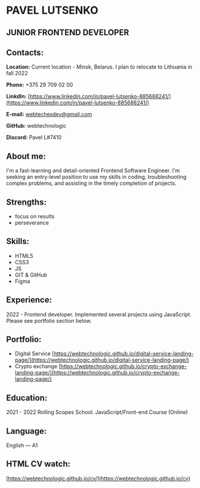 # PAVEL LUTSENKO 
## JUNIOR FRONTEND DEVELOPER

## Contacts:
__Location:__ Current location - Minsk, Belarus. I plan to relocate to Lithuania in fall 2022

__Phone:__ +375 29 709 02 00

__LinkdIn:__ [https://www.linkedin.com/in/pavel-lutsenko-885688241/](https://www.linkedin.com/in/pavel-lutsenko-885688241/)

__E-mail:__ webtechexdev@gmail.com

__GitHub:__ webtechnologic

__Discord:__ Pavel L#7410

## About me:
I'm a fast-learning and detail-oriented Frontend Software Engineer. I'm seeking an entry-level position to use my skills in coding, troubleshooting complex problems, and assisting in the timely completion of projects.

## Strengths: 
- focus on results
- perseverance

## Skills:
- HTML5
- CSS3
- JS
- GIT & GitHub
- Figma

## Experience:
2022 - Frontend developer. Implemented several projects using JavaScript. Please see portfolio section below.

## Portfolio:
- Digital Service [https://webtechnologic.github.io/digital-service-landing-page/](https://webtechnologic.github.io/digital-service-landing-page/)
- Crypto exchange  [https://webtechnologic.github.io/crypto-exchange-landing-page/](https://webtechnologic.github.io/crypto-exchange-landing-page/)

## Education:
2021 - 2022 Rolling Scopes School. JavaScript/Front-end Course (Online)

## Language:
English — A1

## HTML CV watch:
[https://webtechnologic.github.io/cv/](https://webtechnologic.github.io/cv)
